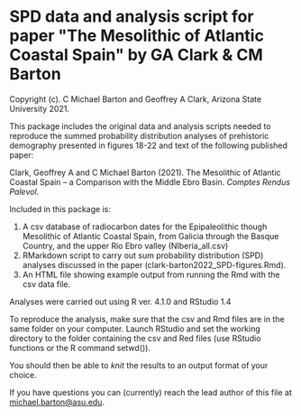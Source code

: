 # SPD data and analysis script for paper "The Mesolithic of Atlantic Coastal Spain" by GA Clark & CM Barton

Copyright (c). C Michael Barton and Geoffrey A Clark, Arizona State University 2021. 

This package includes the original data and analysis scripts needed to reproduce the summed probability distribution analyses of prehistoric demography presented in figures 18-22 and text of the following published paper:

Clark, Geoffrey A and C Michael Barton (2021). The Mesolithic of Atlantic Coastal Spain – a Comparison with the Middle Ebro Basin. *Comptes Rendus Palevol*.

Included in this package is:

1. A csv database of radiocarbon dates for the Epipaleolithic though Mesolithic of Atlantic Coastal Spain, from Galicia through the Basque Country, and the upper Rio Ebro valley (NIberia_all.csv)
2. RMarkdown script to carry out sum probability distribution (SPD) analyses discussed in the paper (clark-barton2022_SPD-figures.Rmd).
3. An HTML file showing example output from running the Rmd with the csv data file. 

Analyses were carried out using R ver. 4.1.0 and RStudio 1.4

To reproduce the analysis, make sure that the csv and Rmd files are in the same folder on your computer. Launch RStudio and set the working directory to the folder containing the csv and Red files (use RStudio functions or the R command setwd()).

You should then be able to *knit* the results to an output format of your choice.

If you have questions you can (currently) reach the lead author of this file at michael.barton@asu.edu. 


